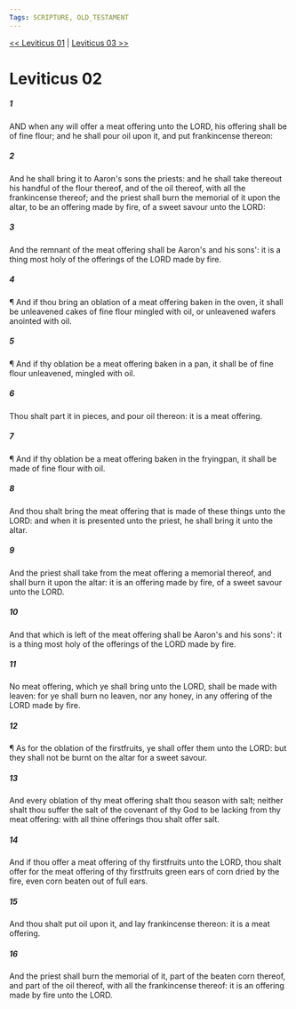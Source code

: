 ```yaml
---
Tags: SCRIPTURE, OLD_TESTAMENT
---
```


[<< Leviticus 01](OLD_TESTAMENT/03_Leviticus/Leviticus_01.md) | [Leviticus 03 >>](OLD_TESTAMENT/03_Leviticus/Leviticus_03.md)

# Leviticus 02

##### 1

AND when any will offer a meat offering unto the LORD, his offering shall be of fine flour; and he shall pour oil upon it, and put frankincense thereon:

##### 2

And he shall bring it to Aaron's sons the priests: and he shall take thereout his handful of the flour thereof, and of the oil thereof, with all the frankincense thereof; and the priest shall burn the memorial of it upon the altar, to be an offering made by fire, of a sweet savour unto the LORD:

##### 3

And the remnant of the meat offering shall be Aaron's and his sons': it is a thing most holy of the offerings of the LORD made by fire.

##### 4

¶ And if thou bring an oblation of a meat offering baken in the oven, it shall be unleavened cakes of fine flour mingled with oil, or unleavened wafers anointed with oil.

##### 5

¶ And if thy oblation be a meat offering baken in a pan, it shall be of fine flour unleavened, mingled with oil.

##### 6

Thou shalt part it in pieces, and pour oil thereon: it is a meat offering.

##### 7

¶ And if thy oblation be a meat offering baken in the fryingpan, it shall be made of fine flour with oil.

##### 8

And thou shalt bring the meat offering that is made of these things unto the LORD: and when it is presented unto the priest, he shall bring it unto the altar.

##### 9

And the priest shall take from the meat offering a memorial thereof, and shall burn it upon the altar: it is an offering made by fire, of a sweet savour unto the LORD.

##### 10

And that which is left of the meat offering shall be Aaron's and his sons': it is a thing most holy of the offerings of the LORD made by fire.

##### 11

No meat offering, which ye shall bring unto the LORD, shall be made with leaven: for ye shall burn no leaven, nor any honey, in any offering of the LORD made by fire.

##### 12

¶ As for the oblation of the firstfruits, ye shall offer them unto the LORD: but they shall not be burnt on the altar for a sweet savour.

##### 13

And every oblation of thy meat offering shalt thou season with salt; neither shalt thou suffer the salt of the covenant of thy God to be lacking from thy meat offering: with all thine offerings thou shalt offer salt.

##### 14

And if thou offer a meat offering of thy firstfruits unto the LORD, thou shalt offer for the meat offering of thy firstfruits green ears of corn dried by the fire, even corn beaten out of full ears.

##### 15

And thou shalt put oil upon it, and lay frankincense thereon: it is a meat offering.

##### 16

And the priest shall burn the memorial of it, part of the beaten corn thereof, and part of the oil thereof, with all the frankincense thereof: it is an offering made by fire unto the LORD.
